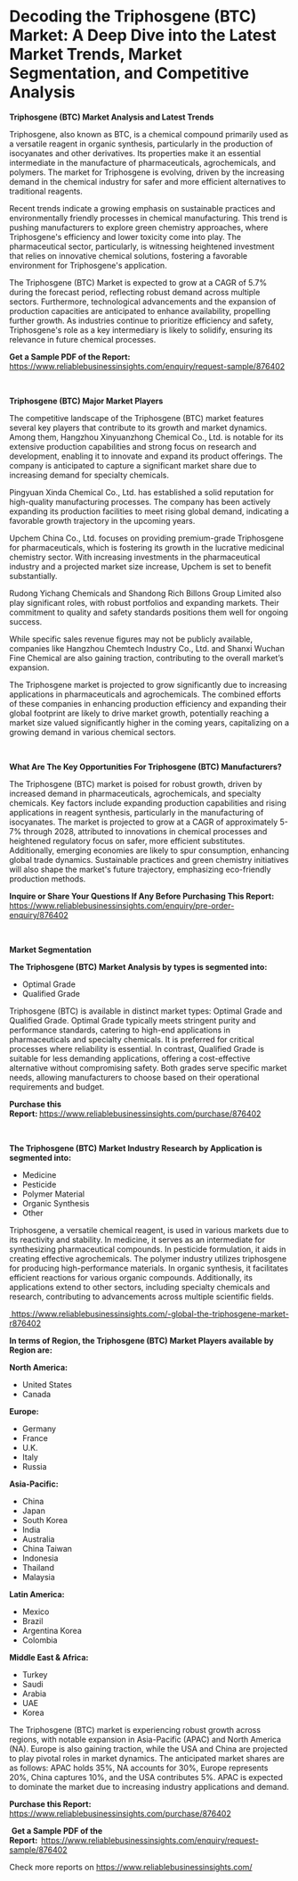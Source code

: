 <p><h1>Decoding the Triphosgene (BTC) Market: A Deep Dive into the Latest Market Trends, Market Segmentation, and Competitive Analysis</h1></p><p><strong>Triphosgene (BTC) Market Analysis and Latest Trends</strong></p>
<p><p>Triphosgene, also known as BTC, is a chemical compound primarily used as a versatile reagent in organic synthesis, particularly in the production of isocyanates and other derivatives. Its properties make it an essential intermediate in the manufacture of pharmaceuticals, agrochemicals, and polymers. The market for Triphosgene is evolving, driven by the increasing demand in the chemical industry for safer and more efficient alternatives to traditional reagents.</p><p>Recent trends indicate a growing emphasis on sustainable practices and environmentally friendly processes in chemical manufacturing. This trend is pushing manufacturers to explore green chemistry approaches, where Triphosgene's efficiency and lower toxicity come into play. The pharmaceutical sector, particularly, is witnessing heightened investment that relies on innovative chemical solutions, fostering a favorable environment for Triphosgene's application.</p><p>The Triphosgene (BTC) Market is expected to grow at a CAGR of 5.7% during the forecast period, reflecting robust demand across multiple sectors. Furthermore, technological advancements and the expansion of production capacities are anticipated to enhance availability, propelling further growth. As industries continue to prioritize efficiency and safety, Triphosgene's role as a key intermediary is likely to solidify, ensuring its relevance in future chemical processes.</p></p>
<p><strong>Get a Sample PDF of the Report:&nbsp;</strong> <a href="https://www.reliablebusinessinsights.com/enquiry/request-sample/876402?utm_campaign=2953&utm_medium=2&utm_source=Github&utm_content=ia&utm_term=21032025&utm_id=triphosgene-btc">https://www.reliablebusinessinsights.com/enquiry/request-sample/876402</a></p>
<p>&nbsp;</p>
<p><strong>Triphosgene (BTC) Major Market Players</strong></p>
<p><p>The competitive landscape of the Triphosgene (BTC) market features several key players that contribute to its growth and market dynamics. Among them, Hangzhou Xinyuanzhong Chemical Co., Ltd. is notable for its extensive production capabilities and strong focus on research and development, enabling it to innovate and expand its product offerings. The company is anticipated to capture a significant market share due to increasing demand for specialty chemicals.</p><p>Pingyuan Xinda Chemical Co., Ltd. has established a solid reputation for high-quality manufacturing processes. The company has been actively expanding its production facilities to meet rising global demand, indicating a favorable growth trajectory in the upcoming years.</p><p>Upchem China Co., Ltd. focuses on providing premium-grade Triphosgene for pharmaceuticals, which is fostering its growth in the lucrative medicinal chemistry sector. With increasing investments in the pharmaceutical industry and a projected market size increase, Upchem is set to benefit substantially.</p><p>Rudong Yichang Chemicals and Shandong Rich Billons Group Limited also play significant roles, with robust portfolios and expanding markets. Their commitment to quality and safety standards positions them well for ongoing success.</p><p>While specific sales revenue figures may not be publicly available, companies like Hangzhou Chemtech Industry Co., Ltd. and Shanxi Wuchan Fine Chemical are also gaining traction, contributing to the overall market’s expansion.</p><p>The Triphosgene market is projected to grow significantly due to increasing applications in pharmaceuticals and agrochemicals. The combined efforts of these companies in enhancing production efficiency and expanding their global footprint are likely to drive market growth, potentially reaching a market size valued significantly higher in the coming years, capitalizing on a growing demand in various chemical sectors.</p></p>
<p>&nbsp;</p>
<p><strong>What Are The Key Opportunities For Triphosgene (BTC) Manufacturers?</strong></p>
<p><p>The Triphosgene (BTC) market is poised for robust growth, driven by increased demand in pharmaceuticals, agrochemicals, and specialty chemicals. Key factors include expanding production capabilities and rising applications in reagent synthesis, particularly in the manufacturing of isocyanates. The market is projected to grow at a CAGR of approximately 5-7% through 2028, attributed to innovations in chemical processes and heightened regulatory focus on safer, more efficient substitutes. Additionally, emerging economies are likely to spur consumption, enhancing global trade dynamics. Sustainable practices and green chemistry initiatives will also shape the market's future trajectory, emphasizing eco-friendly production methods.</p></p>
<p><strong>Inquire or Share Your Questions If Any Before Purchasing This Report:</strong> <a href="https://www.reliablebusinessinsights.com/enquiry/pre-order-enquiry/876402?utm_campaign=2953&utm_medium=2&utm_source=Github&utm_content=ia&utm_term=21032025&utm_id=triphosgene-btc">https://www.reliablebusinessinsights.com/enquiry/pre-order-enquiry/876402</a></p>
<p>&nbsp;</p>
<p><strong>Market Segmentation</strong></p>
<p><strong>The Triphosgene (BTC) Market Analysis by types is segmented into:</strong></p>
<p><ul><li>Optimal Grade</li><li>Qualified Grade</li></ul></p>
<p><p>Triphosgene (BTC) is available in distinct market types: Optimal Grade and Qualified Grade. Optimal Grade typically meets stringent purity and performance standards, catering to high-end applications in pharmaceuticals and specialty chemicals. It is preferred for critical processes where reliability is essential. In contrast, Qualified Grade is suitable for less demanding applications, offering a cost-effective alternative without compromising safety. Both grades serve specific market needs, allowing manufacturers to choose based on their operational requirements and budget.</p></p>
<p><strong>Purchase this Report:&nbsp;</strong><a href="https://www.reliablebusinessinsights.com/purchase/876402?utm_campaign=2953&utm_medium=2&utm_source=Github&utm_content=ia&utm_term=21032025&utm_id=triphosgene-btc">https://www.reliablebusinessinsights.com/purchase/876402</a></p>
<p>&nbsp;</p>
<p><strong>The Triphosgene (BTC) Market Industry Research by Application is segmented into:</strong></p>
<p><ul><li>Medicine</li><li>Pesticide</li><li>Polymer Material</li><li>Organic Synthesis</li><li>Other</li></ul></p>
<p><p>Triphosgene, a versatile chemical reagent, is used in various markets due to its reactivity and stability. In medicine, it serves as an intermediate for synthesizing pharmaceutical compounds. In pesticide formulation, it aids in creating effective agrochemicals. The polymer industry utilizes triphosgene for producing high-performance materials. In organic synthesis, it facilitates efficient reactions for various organic compounds. Additionally, its applications extend to other sectors, including specialty chemicals and research, contributing to advancements across multiple scientific fields.</p></p>
<p><a href="https://www.reliablebusinessinsights.com/-global-the-triphosgene-market-r876402?utm_campaign=2953&utm_medium=2&utm_source=Github&utm_content=ia&utm_term=21032025&utm_id=triphosgene-btc">&nbsp;https://www.reliablebusinessinsights.com/-global-the-triphosgene-market-r876402</a></p>
<p><strong>In terms of Region, the Triphosgene (BTC) Market Players available by Region are:</strong></p>
<p>
    <p> <strong> North America: </strong>
        <ul>
            <li>United States</li>
            <li>Canada</li>
        </ul>
        </p> 
    <p> <strong> Europe: </strong>
        <ul>
            <li>Germany</li>
            <li>France</li>
            <li>U.K.</li>
            <li>Italy</li>
            <li>Russia</li>
        </ul>
        </p> 
    <p> <strong> Asia-Pacific: </strong>
        <ul>
            <li>China</li>
            <li>Japan</li>
            <li>South Korea</li>
            <li>India</li>
            <li>Australia</li>
            <li>China Taiwan</li>
            <li>Indonesia</li>
            <li>Thailand</li>
            <li>Malaysia</li>
        </ul>
        </p> 
    <p> <strong> Latin America: </strong>
        <ul>
            <li>Mexico</li>
            <li>Brazil</li>
            <li>Argentina Korea</li>
            <li>Colombia</li>
        </ul>
        </p> 
    <p> <strong> Middle East & Africa: </strong>
        <ul>
            <li>Turkey</li>
            <li>Saudi</li>
            <li>Arabia</li>
            <li>UAE</li>
            <li>Korea</li>
        </ul>
    </p>
    </p>
<p><p>The Triphosgene (BTC) market is experiencing robust growth across regions, with notable expansion in Asia-Pacific (APAC) and North America (NA). Europe is also gaining traction, while the USA and China are projected to play pivotal roles in market dynamics. The anticipated market shares are as follows: APAC holds 35%, NA accounts for 30%, Europe represents 20%, China captures 10%, and the USA contributes 5%. APAC is expected to dominate the market due to increasing industry applications and demand.</p></p>
<p><strong>Purchase this Report: </strong><a href="https://www.reliablebusinessinsights.com/purchase/876402?utm_campaign=2953&utm_medium=2&utm_source=Github&utm_content=ia&utm_term=21032025&utm_id=triphosgene-btc">https://www.reliablebusinessinsights.com/purchase/876402</a></p>
<p>&nbsp;<strong>Get a Sample PDF of the Report:&nbsp;&nbsp;</strong><a href="https://www.reliablebusinessinsights.com/enquiry/request-sample/876402?utm_campaign=2953&utm_medium=2&utm_source=Github&utm_content=ia&utm_term=21032025&utm_id=triphosgene-btc">https://www.reliablebusinessinsights.com/enquiry/request-sample/876402</a></p>
<p><strong></strong></p>
<p>Check more reports on <a href="https://www.reliablebusinessinsights.com/?utm_campaign=2953&utm_medium=2&utm_source=Github&utm_content=ia&utm_term=21032025&utm_id=triphosgene-btc">https://www.reliablebusinessinsights.com/</a></p>